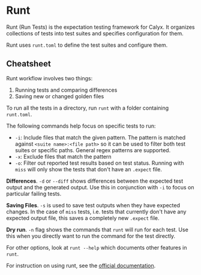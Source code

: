 # Runt

Runt (Run Tests) is the expectation testing framework for Calyx. It organizes
collections of tests into test suites and specifies configuration for them.

Runt uses `runt.toml` to define the test suites and configure them.

## Cheatsheet

Runt workflow involves two things:
1. Running tests and comparing differences
2. Saving new or changed golden files

To run all the tests in a directory, run `runt` with a folder containing `runt.toml`.

The following commands help focus on specific tests to run:
- `-i`: Include files that match the given pattern. The pattern is matched against `<suite name>:<file path>` so it can be used to filter both test suites or specific paths. General regex patterns are supported.
- `-x`: Exclude files that match the pattern
- `-o`: Filter out reported test results based on test status. Running with `miss` will only show the tests that don't have an `.expect` file.

**Differences**. `-d` or `--diff` shows differences between the expected test output and the generated output. Use this in conjunction with `-i` to focus on particular failing tests.

**Saving Files**. `-s` is used to save test outputs when they have expected changes. In the case of `miss` tests, i.e. tests that currently don't have any expected output file, this saves a completely new `.expect` file.

**Dry run**. `-n` flag shows the commands that `runt` will run for each test. Use this when you directly want to run the command for the test directly.

For other options, look at `runt --help` which documents other features in `runt`.

For instruction on using runt, see the [official documentation](https://github.com/rachitnigam/runt#run-test-runt--).
